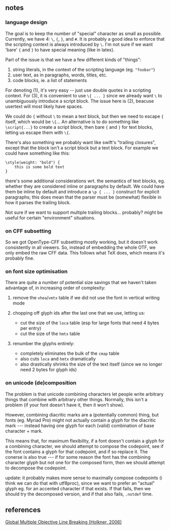 ## notes


### language design

The goal is to keep the number of "special" character as small as possible. Currently, we have 4: `\`, `{`, `}`, and `#`.
It is probably a good idea to enforce that the scripting context is always introduced by `\`. I'm not sure if we want
'bare' `{` and `}` to have special meaning (like in latex).

Part of the issue is that we have a few different kinds of "things":

1. string literals, in the context of the scripting language (eg. `"foobar"`)
2. user text, as in paragraphs, words, titles, etc.
3. code blocks, ie. a list of statements

For denoting (1), it's very easy -- just use double quotes in a scripting context. For (3), it is convenient to use
`\{ ... }` since we already want `\` to unambiguously introduce a script block. The issue here is (2), beacuse
usertext will most likely have spaces.

We could do `{` without `\` to mean a text block, but then we need to escape `{` itself, which would be `\{`... An
alternative is to do something like `\script{...}` to create a script block, then bare `{` and `}` for text blocks,
letting us escape them with `\{`.


There's also something we probably want like swift's "trailing closures", except that the block isn't a script block
but a text block. For example we could have something like this:

```
\style(weight: "bold") {
	this is some bold text
}
```

there's some additional considerations wrt. the semantics of text blocks, eg. whether they are considered inline or
paragraphs by default. We could have them be inline by default and introduce a `\p { ... }` construct for explicit paragraphs;
this does mean that the parser must be (somewhat) flexible in how it parses the trailing block.

Not sure if we want to support multiple trailing blocks... probably? might be useful for certain "environment" situations.














### on CFF subsetting

So we got OpenType-CFF subsetting mostly working, but it doesn't work consistently in all viewers. So, instead
of embedding the whole OTF, we only embed the raw CFF data. This follows what TeX does, which means it's
probably fine.



### on font size optimisation

There are quite a number of potential size savings that we haven't taken advantage of, in
increasing order of complexity:

1. remove the `vhea`/`vmtx` table if we did not use the font in vertical writing mode

2. chopping off glyph ids after the last one that we use, letting us:
	- cut the size of the `loca` table (esp for large fonts that need 4 bytes per entry)
	- cut the size of the `hmtx` table

3. renumber the glyphs entirely:
	- completely eliminates the bulk of the `cmap` table
	- also cuts `loca` and `hmtx` dramatically
	- also drastically shrinks the size of the text itself (since we no longer need 2 bytes for glyph ids)


### on unicode (de)composition

The problem is that unicode combining characters let people write arbitrary things that combine with
arbitrary other things. Normally, this isn't a problem (if your font doesn't have it, then it won't show).

However, combining diacritic marks are a (potentially common) thing, but fonts (eg. Myriad Pro) might not
actually contain a glyph for the diacritic mark --- instead having one glyph for each (valid) combination
of base character + mark.

This means that, for maximum flexibility, if a font doesn't contain a glyph for a combining character, we
should attempt to compose the codepoint, see if the font contains a glyph for that codepoint, and if
so replace it. The conerse is also true --- if for some reason the font has the combining character glyph
but not one for the composed form, then we should attempt to decompose the codepoint.


update: it probably makes more sense to maximally compose codepoints (i think we can do that with utf8proc),
since we want to prefer an "actual" glyph eg. for an accented character if that exists. If that fails, then
we should try the decomposed version, and if that also fails, `.notdef` time.



## references

[Global Multiple Objective Line Breaking (Holkner, 2006)](http://citeseerx.ist.psu.edu/viewdoc/download?doi=10.1.1.585.8487&rep=rep1&type=pdf)
